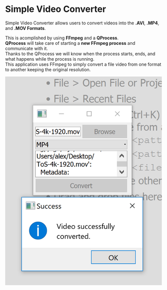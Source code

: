 # Simple Video Converter
Simple Video Converter allows users to convert videos into the **.AVI**, **.MP4**, and **.MOV Formats**.

This is acomplished by using **FFmpeg** and a **QProcess**.</br>
**QProcess** will take care of starting a **new FFmpeg process** and communicate with it.</br>
Thanks to the QProcess we will know when the process starts, ends, and what happens while the process is running.</br>
This application uses FFmpeg to simply convert a file video from one format to another keeping the original resolution.

![Alt text](https://github.com/RosarioAleCali/QtExamples/blob/master/Simple%20Video%20COnverter/Screenshot.PNG  "Program Screenshoot")
